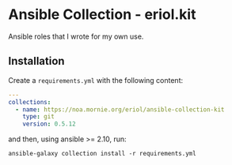 # Ansible Collection - eriol.kit

Ansible roles that I wrote for my own use.

## Installation

Create a `requirements.yml` with the following content:

```yaml
---
collections:
  - name: https://noa.mornie.org/eriol/ansible-collection-kit
    type: git
    version: 0.5.12
```

and then, using ansible >= 2.10, run:

```
ansible-galaxy collection install -r requirements.yml
```
